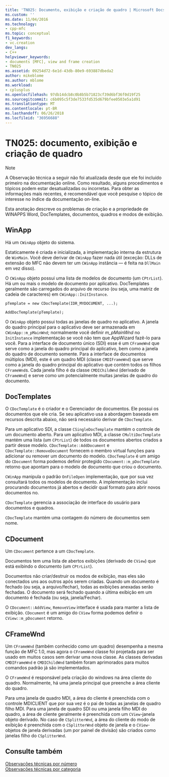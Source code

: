 ```yaml
---
title: 'TN025: Documento, exibição e criação de quadro | Microsoft Docs'
ms.custom: ''
ms.date: 11/04/2016
ms.technology:
- cpp-mfc
ms.topic: conceptual
f1_keywords:
- vc.creation
dev_langs:
- C++
helpviewer_keywords:
- documents [MFC], view and frame creation
- TN025
ms.assetid: 09254d72-6e1d-43db-80e9-693887dbeda2
author: mikeblome
ms.author: mblome
ms.workload:
- cplusplus
ms.openlocfilehash: 97db14dcb8c0b8b5b71823cf39d6bf36f0d19f25
ms.sourcegitcommit: c6b095c5f3de7533fd535d679bfee0503e5a1d91
ms.translationtype: MT
ms.contentlocale: pt-BR
ms.lasthandoff: 06/26/2018
ms.locfileid: "36956688"
---
```

# <a name="tn025-document-view-and-frame-creation"></a>TN025: documento, exibição e criação de quadro
> [!NOTE]
>  A Observação técnica a seguir não foi atualizada desde que ele foi incluído primeiro na documentação online. Como resultado, alguns procedimentos e tópicos podem estar desatualizadas ou incorretas. Para obter as informações mais recentes, é recomendável que você pesquise o tópico de interesse no índice da documentação on-line.  
  
 Esta anotação descreve os problemas de criação e a propriedade de WINAPPS Word, DocTemplates, documentos, quadros e modos de exibição.  
  
## <a name="winapp"></a>WinApp  
 Há um `CWinApp` objeto do sistema.  
  
 Estaticamente é criada e inicializada, a implementação interna da estrutura de `WinMain`. Você deve derivar de `CWinApp` fazer nada útil (exceção: DLLs de extensão do MFC não devem ter um `CWinApp` instância — é feita na `DllMain` em vez disso).  
  
 O `CWinApp` objeto possui uma lista de modelos de documento (um `CPtrList`). Há um ou mais o modelo de documento por aplicativo. DocTemplates geralmente são carregados do arquivo de recurso (ou seja, uma matriz de cadeia de caracteres) em `CWinApp::InitInstance`.  
  
```  
pTemplate = new CDocTemplate(IDR_MYDOCUMENT, ...);

AddDocTemplate(pTemplate);
```  
  
 O `CWinApp` objeto possui todas as janelas de quadro no aplicativo. A janela do quadro principal para o aplicativo deve ser armazenada em `CWinApp::m_pMainWnd`; normalmente você definir *m_pMainWnd* no `InitInstance` implementação se você não tem que AppWizard fazê-lo para você. Para a interface de documento único (SDI) esse é um `CFrameWnd` que serve como a janela do quadro principal do aplicativo, bem como a janela do quadro de documento somente. Para a interface de documentos múltiplos (MDI), este é um quadro MDI (classe `CMDIFrameWnd`) que serve como a janela do quadro principal do aplicativo que contém todos os filhos `CFrameWnd`s. Cada janela filho é da classe `CMDIChildWnd` (derivado de `CFrameWnd`) e serve como um potencialmente muitas janelas de quadro do documento.  
  
## <a name="doctemplates"></a>DocTemplates  
 O `CDocTemplate` é o criador e o Gerenciador de documentos. Ele possui os documentos que ele cria. Se seu aplicativo usa a abordagem baseada em recursos descrita abaixo, não será necessário derivar de `CDocTemplate`.  
  
 Para um aplicativo SDI, a classe `CSingleDocTemplate` mantém o controle de um documento aberto. Para um aplicativo MDI, a classe `CMultiDocTemplate` mantém uma lista (um `CPtrList`) de todos os documentos abertos criados a partir desse modelo. `CDocTemplate::AddDocument` e `CDocTemplate::RemoveDocument` fornecem o membro virtual funções para adicionar ou remover um documento do modelo. `CDocTemplate` é um amigo do `CDocument` forma podemos definir protegido `CDocument::m_pDocTemplate` retorno que apontam para o modelo de documento que criou o documento.  
  
 `CWinApp` manipula o padrão `OnFileOpen` implementação, que por sua vez consultará todos os modelos de documento. A implementação inclui procurando documentos já abertos e decidir qual formato para abrir novos documentos no.  
  
 `CDocTemplate` gerencia a associação de interface do usuário para documentos e quadros.  
  
 `CDocTemplate` mantém uma contagem do número de documentos sem nome.  
  
## <a name="cdocument"></a>CDocument  
 Um `CDocument` pertence a um `CDocTemplate`.  
  
 Documentos tem uma lista de abertos exibições (derivado de `CView`) que está exibindo o documento (um `CPtrList`).  
  
 Documentos não criar/destruir os modos de exibição, mas eles são conectados uns aos outros após serem criadas. Quando um documento é fechado (ou seja, a arquivo/fechar), todas as exibições anexadas serão fechadas. O documento será fechado quando a última exibição em um documento é fechada (ou seja, janela/Fechar).  
  
 O `CDocument::AddView`, `RemoveView` interface é usada para manter a lista de exibição. `CDocument` é um amigo do `CView` forma podemos definir o `CView::m_pDocument` retorno.  
  
## <a name="cframewnd"></a>CFrameWnd  
 Um `CFrameWnd` (também conhecido como um quadro) desempenha a mesma função de MFC 1.0, mas agora o `CFrameWnd` classe foi projetada para ser usado em muitos casos sem derivar uma nova classe. As classes derivadas `CMDIFrameWnd` e `CMDIChildWnd` também foram aprimorados para muitos comandos padrão já são implementados.  
  
 O `CFrameWnd` é responsável pela criação do windows na área cliente do quadro. Normalmente, há uma janela principal que preenche a área cliente do quadro.  
  
 Para uma janela de quadro MDI, a área do cliente é preenchida com o controle MDICLIENT que por sua vez é o pai de todas as janelas de quadro filho MDI. Para uma janela de quadro SDI ou uma janela filho MDI do quadro, a área de cliente geralmente é preenchida com um `CView`-janela objeto derivado. No caso de `CSplitterWnd`, a área do cliente do modo de exibição é preenchida com o `CSplitterWnd` objeto de janela e o `CView`-objetos de janela derivadas (um por painel de divisão) são criados como janelas filho do `CSplitterWnd`.  
  
## <a name="see-also"></a>Consulte também  
 [Observações técnicas por número](../mfc/technical-notes-by-number.md)   
 [Observações técnicas por categoria](../mfc/technical-notes-by-category.md)

